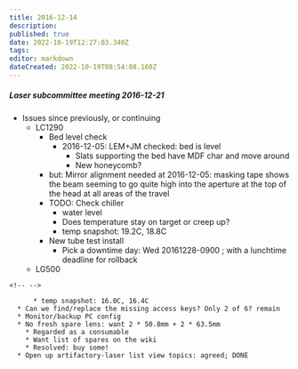 ```yaml
---
title: 2016-12-14
description: 
published: true
date: 2022-10-19T12:27:03.340Z
tags: 
editor: markdown
dateCreated: 2022-10-19T08:54:08.160Z
---
```


##### Laser subcommittee meeting 2016-12-21

-   Issues since previously, or continuing
    -   LC1290
        -   Bed level check
            -   2016-12-05: LEM+JM checked: bed is level
                -   Slats supporting the bed have MDF char and move around
                -   New honeycomb?
        -   but: Mirror alignment needed at 2016-12-05: masking tape shows the beam seeming to go quite high into the aperture at the top of the head at all areas of the travel
        -   TODO: Check chiller
            -   water level
            -   Does temperature stay on target or creep up?
            -   temp snapshot: 19.2C, 18.8C
        -   New tube test install
            -   Pick a downtime day: Wed 20161228-0900 ; with a lunchtime deadline for rollback
    -   LG500

```{=html}
<!-- -->
```
          * temp snapshot: 16.0C, 16.4C
      * Can we find/replace the missing access keys? Only 2 of 6? remain
      * Monitor/backup PC config
      * No fresh spare lens: want 2 * 50.8mm + 2 * 63.5mm
        * Regarded as a consumable
        * Want list of spares on the wiki
        * Resolved: buy some!
      * Open up artifactory-laser list view topics: agreed; DONE
